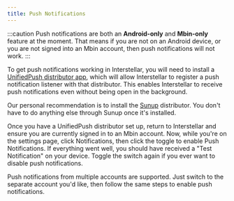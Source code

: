 ```yaml
---
title: Push Notifications
---
```


:::caution
Push notifications are both an **Android-only** and **Mbin-only** feature at the moment. That means if you are not on an Android device, or you are not signed into an Mbin account, then push notifications will not work.
:::

To get push notifications working in Interstellar, you will need to install a [UnifiedPush distributor app](https://unifiedpush.org/users/distributors/), which will allow Interstellar to register a push notification listener with that distributor. This enables Interstellar to receive push notifications even without being open in the background.

Our personal recommendation is to install the [Sunup](https://unifiedpush.org/users/distributors/sunup/) distributor. You don't have to do anything else through Sunup once it's installed.

Once you have a UnifiedPush distributor set up, return to Interstellar and ensure you are currently signed in to an Mbin account. Now, while you're on the settings page, click Notifications, then click the toggle to enable Push Notifications. If everything went well, you should have received a "Test Notification" on your device. Toggle the switch again if you ever want to disable push notifications.

Push notifications from multiple accounts are supported. Just switch to the separate account you'd like, then follow the same steps to enable push notifications.
